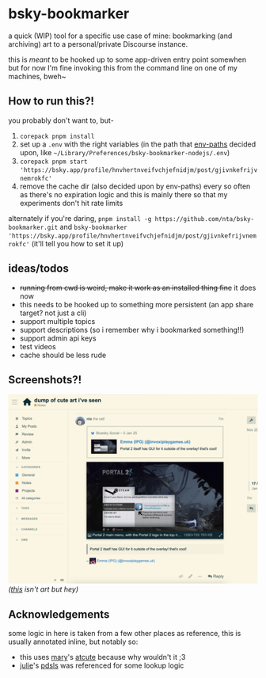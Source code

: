 # bsky-bookmarker

a quick (WIP) tool for a specific use case of mine: bookmarking (and archiving) art to a personal/private Discourse instance.

this is _meant_ to be hooked up to some app-driven entry point somewhen but for now I'm fine invoking this from the command line on one of my machines, bweh~

## How to run this?!
you probably don't want to, but-

1. `corepack pnpm install`
2. set up a `.env` with the right variables (in the path that [env-paths](https://github.com/sindresorhus/env-paths) decided upon, like `~/Library/Preferences/bsky-bookmarker-nodejs/.env`)
3. `corepack pnpm start 'https://bsky.app/profile/hnvhertnveifvchjefnidjm/post/gjivnkefrijvnemrokfc'`
4. remove the cache dir (also decided upon by env-paths) every so often as there's no expiration logic and this is mainly there so that my experiments don't hit rate limits

alternately if you're daring, `pnpm install -g https://github.com/nta/bsky-bookmarker.git` and `bsky-bookmarker 'https://bsky.app/profile/hnvhertnveifvchjefnidjm/post/gjivnkefrijvnemrokfc'` (it'll tell you how to set it up)

## ideas/todos
- ~~running from cwd is weird, make it work as an installed thing fine~~ it does now
- this needs to be hooked up to something more persistent (an app share target? not just a cli)
- support multiple topics
- support descriptions (so i remember why i bookmarked something!!)
- support admin api keys
- test videos
- cache should be less rude

## Screenshots?!
![a screenshot](./screenshot.png)
*([this](https://bsky.app/profile/invoxiplaygames.uk/post/3ley3yy57xk2o) isn't art but hey)*

## Acknowledgements
some logic in here is taken from a few other places as reference, this is usually annotated inline, but notably so:

- this uses [mary](https://mary.my.id)'s [atcute](https://github.com/mary-ext/atcute) because why wouldn't it ;3
- [julie](https://juli.ee)'s [pdsls](https://github.com/notjuliet/pdsls) was referenced for some lookup logic